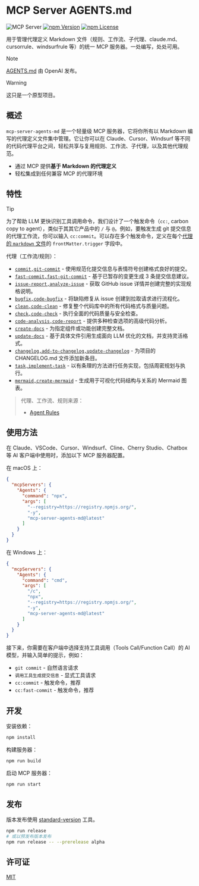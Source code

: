 # MCP Server AGENTS.md

![](https://badge.mcpx.dev?type=server 'MCP Server')
[![npm Version](https://img.shields.io/npm/v/mcp-server-agents-md.svg)](https://www.npmjs.com/package/mcp-server-agents-md)
[![npm License](https://img.shields.io/npm/l/mcp-server-agents-md.svg)](https://www.npmjs.com/package/mcp-server-agents-md)

用于管理代理定义 Markdown 文件（规则、工作流、子代理、claude.md、cursorrule、windsurfrule 等）的统一 MCP 服务器。一处编写，处处可用。

> [!NOTE]
> [AGENTS.md](https://agents.md/) 由 OpenAI 发布。

> [!WARNING]
> 这只是一个原型项目。

## 概述

`mcp-server-agents-md` 是一个轻量级 MCP 服务器，它将你所有以 Markdown 编写的代理定义文件集中管理。它让你可以在 Claude、Cursor、Windsurf 等不同的代码代理平台之间，轻松共享与复用规则、工作流、子代理，以及其他代理规范。

- 通过 MCP 提供**基于 Markdown 的代理定义**
- 轻松集成到任何兼容 MCP 的代理环境

## 特性

> [!TIP]
> 为了帮助 LLM 更快识别工具调用命令，我们设计了一个触发命令（`cc:`, carbon copy to agent），类似于其其它产品中的 `/` 与 `@`。例如，要触发生成 git 提交信息的代理工作流，你可以输入 `cc:commit`。可以存在多个触发命令，定义在每个[代理的 `markdown` 文件](src/agents)的 `frontMatter.trigger` 字段中。

代理（工作流/规则）：

- [`commit,git-commit`](src/agents/commit.md) - 使用规范化提交信息与表情符号创建格式良好的提交。
- [`fast-commit,fast-git-commit`](src/agents/commit-fast.md) - 基于已暂存的变更生成 3 条提交信息建议。
- [`issue-report,analyze-issue`](src/agents/analyze-issue.md) - 获取 GitHub issue 详情并创建完整的实现规格说明。
- [`bugfix,code-bugfix`](src/agents/bug-fix.md) - 将缺陷修复从 issue 创建到拉取请求进行流程化。
- [`clean,code-clean`](src/agents/clean.md) - 修复整个代码库中的所有代码格式与质量问题。
- [`check,code-check`](src/agents/check.md) - 执行全面的代码质量与安全检查。
- [`code-analysis,code-report`](src/agents/code-analysis.md) - 提供多种检查选项的高级代码分析。
- [`create-docs`](src/agents/create-docs.md) - 为指定组件或功能创建完整文档。
- [`update-docs`](src/agents/update-docs.md) - 基于具体文件引用生成面向 LLM 优化的文档，并支持灵活格式。
- [`changelog,add-to-changelog,update-changelog`](src/agents/add-to-changelog.md) - 为项目的 CHANGELOG.md 文件添加新条目。
- [`task,implement-task`](src/agents/implement-task.md) - 以有条理的方法进行任务实现，包括周密规划与执行。
- [`mermaid,create-mermaid`](src/agents/mermaid.md) - 生成用于可视化代码结构与关系的 Mermaid 图表。

> 代理、工作流、规则来源：
>
> - [Agent Rules](https://github.com/steipete/agent-rules)

## 使用方法

在 Claude、VSCode、Cursor、Windsurf、Cline、Cherry Studio、Chatbox 等 AI 客户端中使用时，添加以下 MCP 服务器配置。

在 macOS 上：

```json
{
  "mcpServers": {
    "Agents": {
      "command": "npx",
      "args": [
        "--registry=https://registry.npmjs.org/",
        "-y",
        "mcp-server-agents-md@latest"
      ]
    }
  }
}
```

在 Windows 上：

```json
{
  "mcpServers": {
    "Agents": {
      "command": "cmd",
      "args": [
        "/c",
        "npx",
        "--registry=https://registry.npmjs.org/",
        "-y",
        "mcp-server-agents-md@latest"
      ]
    }
  }
}
```

接下来，你需要在客户端中选择支持工具调用（Tools Call/Function Call）的 AI 模型，并输入简单的提示，例如：

- `git commit` - 自然语言请求
- `调用工具生成提交信息` - 显式工具请求
- `cc:commit` - 触发命令，推荐
- `cc:fast-commit` - 触发命令，推荐

## 开发

安装依赖：

```bash
npm install
```

构建服务器：

```bash
npm run build
```

启动 MCP 服务器：

```bash
npm run start
```

## 发布

版本发布使用 [standard-version](https://github.com/conventional-changelog/standard-version) 工具。

```bash
npm run release
# 或以预发布版本发布
npm run release -- --prerelease alpha
```

## 许可证

[MIT](LICENSE)
